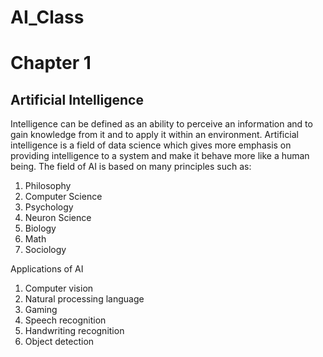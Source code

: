 # AI_Class

<h1>Chapter 1</h1>
<h2>Artificial Intelligence</h2>

Intelligence can be defined as an ability to perceive an information and to gain knowledge from it and to apply it within an environment. 
Artificial intelligence is a field of data science which gives more emphasis on providing intelligence to a system and make it behave more like a human being. The field of AI is based on many principles such as:
1.	Philosophy
2.	Computer Science
3.	Psychology
4.	Neuron Science
5.	Biology
6.	Math
7.	Sociology

Applications of AI
1.	Computer vision
2.	Natural processing language
3.	Gaming
4.	Speech recognition
5.	Handwriting recognition
6.	Object detection

